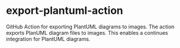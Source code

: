 # export-plantuml-action
GitHub Action for exporting PlantUML diagrams to images.
The action exports PlanUML diagram files to images.
This enables a continues integration for PlantUML diagrams.
